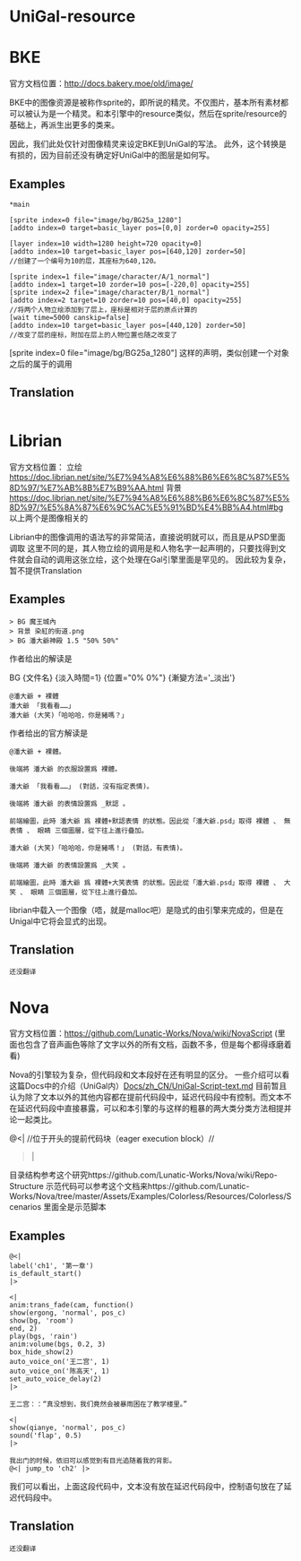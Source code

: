 # UniGal-resource

# BKE

官方文档位置：http://docs.bakery.moe/old/image/

BKE中的图像资源是被称作sprite的，即所说的精灵。不仅图片，基本所有素材都可以被认为是一个精灵。和本引擎中的resource类似，然后在sprite/resource的基础上，再派生出更多的类来。

因此，我们此处仅针对图像精灵来设定BKE到UniGal的写法。
此外，这个转换是有损的，因为目前还没有确定好UniGal中的图层是如何写。


## Examples

```
*main

[sprite index=0 file="image/bg/BG25a_1280"]
[addto index=0 target=basic_layer pos=[0,0] zorder=0 opacity=255]

[layer index=10 width=1280 height=720 opacity=0]
[addto index=10 target=basic_layer pos=[640,120] zorder=50]
//创建了一个编号为10的层，其座标为640,120。

[sprite index=1 file="image/character/A/1_normal"]
[addto index=1 target=10 zorder=10 pos=[-220,0] opacity=255]
[sprite index=2 file="image/character/B/1_normal"]
[addto index=2 target=10 zorder=10 pos=[40,0] opacity=255]
//将两个人物立绘添加到了层上，座标是相对于层的原点计算的
[wait time=5000 canskip=false]
[addto index=10 target=basic_layer pos=[440,120] zorder=50]
//改变了层的座标，附加在层上的人物位置也随之改变了

```
[sprite index=0 file="image/bg/BG25a_1280"]
这样的声明，类似创建一个对象<resource>
之后的属于<action>的调用


## Translation

```

```

# Librian

官方文档位置：
立绘 https://doc.librian.net/site/%E7%94%A8%E6%88%B6%E6%8C%87%E5%8D%97/%E7%AB%8B%E7%B9%AA.html
背景 https://doc.librian.net/site/%E7%94%A8%E6%88%B6%E6%8C%87%E5%8D%97/%E5%8A%87%E6%9C%AC%E5%91%BD%E4%BB%A4.html#bg
以上两个是图像相关的

Librian中的图像调用的语法写的非常简洁，直接说明就可以，而且是从PSD里面调取
这里不同的是，其人物立绘的调用是和人物名字一起声明的，只要找得到文件就会自动的调用这张立绘，这个处理在Gal引擎里面是罕见的。
因此较为复杂，暂不提供Translation

## Examples

```
> BG 魔王城內
> 背景 染紅的街道.png
> BG 潘大爺神殿 1.5 "50% 50%"
```
作者给出的解读是

BG {文件名} {淡入時間=1} {位置="0% 0%"} {漸變方法='_淡出'}
```
@潘大爺 + 裸體    
潘大爺 「我看看……」
潘大爺 (大笑)「哈哈哈，你是豬嗎？」

```
作者给出的官方解读是

    @潘大爺 + 裸體。

    後端將 潘大爺 的衣服設置爲 裸體。

    潘大爺 「我看看……」 (對話，沒有指定表情)。

    後端將 潘大爺 的表情設置爲 _默認 。

    前端繪圖，此時 潘大爺 爲 裸體+默認表情 的狀態。因此從「潘大爺.psd」取得 裸體 、 無表情 、 眼睛 三個圖層，從下往上進行疊加。

    潘大爺 (大笑)「哈哈哈，你是豬嗎！」 (對話，有表情)。

    後端將 潘大爺 的表情設置爲 _大笑 。

    前端繪圖，此時 潘大爺 爲 裸體+大笑表情 的狀態。因此從「潘大爺.psd」取得 裸體 、 大笑 、 眼睛 三個圖層，從下往上進行疊加。

librian中载入一个图像（唔，就是malloc吧）是隐式的由引擎来完成的，但是在Unigal中它将会显式的出现。

## Translation

```
还没翻译
```

# Nova

官方文档位置：https://github.com/Lunatic-Works/Nova/wiki/NovaScript
(里面也包含了音声画色等除了文字以外的所有文档，函数不多，但是每个都得琢磨着看)

Nova的引擎较为复杂，但代码段和文本段好在还有明显的区分。
一些介绍可以看这篇Docs中的介绍（UniGal内）[Docs/zh_CN/UniGal-Script-text.md](https://github.com/Uni-Gal/UniGal-Script/blob/master/Docs/zh_CN/UniGal-Script-text.md)
目前暂且认为除了文本以外的其他内容都在提前代码段中，延迟代码段中有控制。而文本不在延迟代码段中直接暴露，可以和本引擎的<text></text>与<code></code>这样的粗暴的两大类分类方法相提并论一起类比。

@<|
//位于开头的提前代码块（eager execution block）//
>|

目录结构参考这个研究https://github.com/Lunatic-Works/Nova/wiki/Repo-Structure
示范代码可以参考这个文档来https://github.com/Lunatic-Works/Nova/tree/master/Assets/Examples/Colorless/Resources/Colorless/Scenarios
里面全是示范脚本

## Examples

```
@<|
label('ch1', '第一章')
is_default_start()
|>

<|
anim:trans_fade(cam, function()
show(ergong, 'normal', pos_c)
show(bg, 'room')
end, 2)
play(bgs, 'rain')
anim:volume(bgs, 0.2, 3)
box_hide_show(2)
auto_voice_on('王二宫', 1)
auto_voice_on('陈高天', 1)
set_auto_voice_delay(2)
|>

王二宫：：“真没想到，我们竟然会被暴雨困在了教学楼里。”

<|
show(qianye, 'normal', pos_c)
sound('flap', 0.5)
|>

我出门的时候，依旧可以感觉到有目光追随着我的背影。
@<| jump_to 'ch2' |>
```

我们可以看出，上面这段代码中，文本没有放在延迟代码段中，控制语句放在了延迟代码段中。

## Translation

```
还没翻译
```